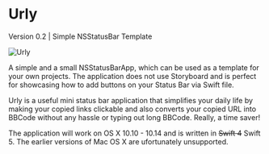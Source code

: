 # Urly

Version 0.2 | Simple NSStatusBar Template

![Urly](https://i.imgur.com/FPd57qz.gif?raw=true "Urly")

A simple and a small NSStatusBarApp, which can be used as a template for your own projects. The application does not use Storyboard and is perfect for showcasing how to add buttons on your Status Bar via Swift file. 

Urly is a useful mini status bar application that simplifies your daily life by making your copied links clickable and also converts your copied URL into BBCode without any hassle or typing out long BBCode. Really, a time saver!

The application will work on OS X 10.10 - 10.14 and is written in ~~Swift 4~~ Swift 5. The earlier versions of Mac OS X are ufortunately unsupported.
